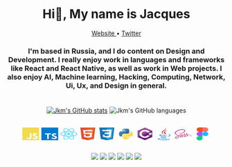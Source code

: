 <h1 align="center">Hi👋, My name is <bold>Jacques</bold> </h1>  

<div align="center">
  <a href="http://jacqueskatsuva.com">Website </a>•
    <a href="https://twitter.com/jacqueskatsuva">Twitter</a>
<div/>
  
### I'm based in Russia, and I do content on Design and Development. I really enjoy work in languages and frameworks like React and React Native, as well as work in Web projects. I also enjoy AI, Machine learning, Hacking, Computing, Network, Ui, Ux, and Design in general.

# 
 [![Jkm's GitHub stats](https://github-readme-stats.vercel.app/api?username=jkm243&theme=merko)](https://github.com/anuraghazra/github-readme-stats)
 ![Jkm's GitHub languages](https://github-readme-stats.vercel.app/api/top-langs/?username=jkm243&theme=merko&layout=compact&langs_count=10) 
  
<div style="display: inline_block" align="center"><br>
  <img align="center" alt="Rafa-Js" height="30" width="40" src="https://raw.githubusercontent.com/devicons/devicon/master/icons/javascript/javascript-plain.svg">
  <img align="center" alt="Rafa-Ts" height="30" width="40" src="https://raw.githubusercontent.com/devicons/devicon/master/icons/typescript/typescript-plain.svg">
  <img align="center" alt="Rafa-React" height="30" width="40" src="https://raw.githubusercontent.com/devicons/devicon/master/icons/react/react-original.svg">
  <img align="center" alt="Rafa-HTML" height="30" width="40" src="https://raw.githubusercontent.com/devicons/devicon/master/icons/html5/html5-original.svg">
  <img align="center" alt="Rafa-CSS" height="30" width="40" src="https://raw.githubusercontent.com/devicons/devicon/master/icons/css3/css3-original.svg">
  <img align="center" alt="Rafa-Python" height="30" width="40" src="https://raw.githubusercontent.com/devicons/devicon/master/icons/python/python-original.svg">
  <img align="center" alt="Rafa-Csharp" height="30" width="40" src="https://raw.githubusercontent.com/devicons/devicon/master/icons/csharp/csharp-original.svg">
  <img align="center" alt="Rafa-java" height="30" width="40" src="https://raw.githubusercontent.com/devicons/devicon/master/icons/java/java-original.svg">
  <img align="center" alt="Rafa-java" height="30" width="40" src="https://raw.githubusercontent.com/devicons/devicon/master/icons/sass/sass-original.svg">
  <img align="center" alt="Rafa-java" height="30" width="40" src="https://raw.githubusercontent.com/devicons/devicon/master/icons/figma/figma-original.svg">
 </div> 
  
  ##
 
<div> 
  <a href="https://www.jacqueskatsuva.com" target="_blank"><img src="https://img.shields.io/badge/Portfolio-66f161?style=for-the-badge&logo=website&logoColor=blue" target="_blank"></a>
  <a href="https://www.jkmconception.com" target="_blank"><img src="https://img.shields.io/badge/My Design Website's-FF0000?style=for-the-badge&logo=website&logoColor=blue" target="_blank"></a>
  <a href="https://www.facebook.com/jacques.katsuva" target="_blank"><img src="https://img.shields.io/badge/Facebook-2f89fc?style=for-the-badge&logo=facebook&logoColor=white" target="_blank"></a>
  <a href="https://www.instagram.com/jacques_katsuva" target="_blank"><img src="https://img.shields.io/badge/-Instagram-%23E4405F?style=for-the-badge&logo=instagram&logoColor=white" target="_blank"></a>
 <a href="https://discord.com/channels/Jkm243" target="_blank"><img src="https://img.shields.io/badge/Discord-7289DA?style=for-the-badge&logo=discord&logoColor=white" target="_blank"></a> 
  <a href = "mailto:infos@jkmconception.com"></"><img src="https://img.shields.io/badge/-Gmail-%23333?style=for-the-badge&logo=gmail&logoColor=white" target="_blank"></a>

</div>
